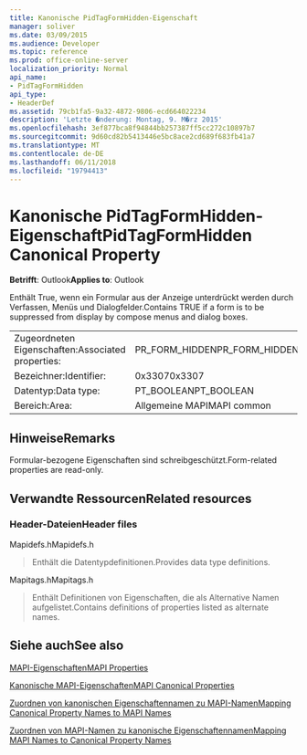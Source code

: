 ```yaml
---
title: Kanonische PidTagFormHidden-Eigenschaft
manager: soliver
ms.date: 03/09/2015
ms.audience: Developer
ms.topic: reference
ms.prod: office-online-server
localization_priority: Normal
api_name:
- PidTagFormHidden
api_type:
- HeaderDef
ms.assetid: 79cb1fa5-9a32-4872-9806-ecd664022234
description: 'Letzte �nderung: Montag, 9. M�rz 2015'
ms.openlocfilehash: 3ef877bca8f94844bb257387ff5cc272c10897b7
ms.sourcegitcommit: 9d60cd82b5413446e5bc8ace2cd689f683fb41a7
ms.translationtype: MT
ms.contentlocale: de-DE
ms.lasthandoff: 06/11/2018
ms.locfileid: "19794413"
---
```

# <a name="pidtagformhidden-canonical-property"></a><span data-ttu-id="149ac-103">Kanonische PidTagFormHidden-Eigenschaft</span><span class="sxs-lookup"><span data-stu-id="149ac-103">PidTagFormHidden Canonical Property</span></span>

  
  
<span data-ttu-id="149ac-104">**Betrifft**: Outlook</span><span class="sxs-lookup"><span data-stu-id="149ac-104">**Applies to**: Outlook</span></span> 
  
<span data-ttu-id="149ac-105">Enthält True, wenn ein Formular aus der Anzeige unterdrückt werden durch Verfassen, Menüs und Dialogfelder.</span><span class="sxs-lookup"><span data-stu-id="149ac-105">Contains TRUE if a form is to be suppressed from display by compose menus and dialog boxes.</span></span> 
  
|||
|:-----|:-----|
|<span data-ttu-id="149ac-106">Zugeordneten Eigenschaften:</span><span class="sxs-lookup"><span data-stu-id="149ac-106">Associated properties:</span></span>  <br/> |<span data-ttu-id="149ac-107">PR_FORM_HIDDEN</span><span class="sxs-lookup"><span data-stu-id="149ac-107">PR_FORM_HIDDEN</span></span>  <br/> |
|<span data-ttu-id="149ac-108">Bezeichner:</span><span class="sxs-lookup"><span data-stu-id="149ac-108">Identifier:</span></span>  <br/> |<span data-ttu-id="149ac-109">0x3307</span><span class="sxs-lookup"><span data-stu-id="149ac-109">0x3307</span></span>  <br/> |
|<span data-ttu-id="149ac-110">Datentyp:</span><span class="sxs-lookup"><span data-stu-id="149ac-110">Data type:</span></span>  <br/> |<span data-ttu-id="149ac-111">PT_BOOLEAN</span><span class="sxs-lookup"><span data-stu-id="149ac-111">PT_BOOLEAN</span></span>  <br/> |
|<span data-ttu-id="149ac-112">Bereich:</span><span class="sxs-lookup"><span data-stu-id="149ac-112">Area:</span></span>  <br/> |<span data-ttu-id="149ac-113">Allgemeine MAPI</span><span class="sxs-lookup"><span data-stu-id="149ac-113">MAPI common</span></span>  <br/> |
   
## <a name="remarks"></a><span data-ttu-id="149ac-114">Hinweise</span><span class="sxs-lookup"><span data-stu-id="149ac-114">Remarks</span></span>

<span data-ttu-id="149ac-115">Formular-bezogene Eigenschaften sind schreibgeschützt.</span><span class="sxs-lookup"><span data-stu-id="149ac-115">Form-related properties are read-only.</span></span> 
  
## <a name="related-resources"></a><span data-ttu-id="149ac-116">Verwandte Ressourcen</span><span class="sxs-lookup"><span data-stu-id="149ac-116">Related resources</span></span>

### <a name="header-files"></a><span data-ttu-id="149ac-117">Header-Dateien</span><span class="sxs-lookup"><span data-stu-id="149ac-117">Header files</span></span>

<span data-ttu-id="149ac-118">Mapidefs.h</span><span class="sxs-lookup"><span data-stu-id="149ac-118">Mapidefs.h</span></span>
  
> <span data-ttu-id="149ac-119">Enthält die Datentypdefinitionen.</span><span class="sxs-lookup"><span data-stu-id="149ac-119">Provides data type definitions.</span></span>
    
<span data-ttu-id="149ac-120">Mapitags.h</span><span class="sxs-lookup"><span data-stu-id="149ac-120">Mapitags.h</span></span>
  
> <span data-ttu-id="149ac-121">Enthält Definitionen von Eigenschaften, die als Alternative Namen aufgelistet.</span><span class="sxs-lookup"><span data-stu-id="149ac-121">Contains definitions of properties listed as alternate names.</span></span>
    
## <a name="see-also"></a><span data-ttu-id="149ac-122">Siehe auch</span><span class="sxs-lookup"><span data-stu-id="149ac-122">See also</span></span>



[<span data-ttu-id="149ac-123">MAPI-Eigenschaften</span><span class="sxs-lookup"><span data-stu-id="149ac-123">MAPI Properties</span></span>](mapi-properties.md)
  
[<span data-ttu-id="149ac-124">Kanonische MAPI-Eigenschaften</span><span class="sxs-lookup"><span data-stu-id="149ac-124">MAPI Canonical Properties</span></span>](mapi-canonical-properties.md)
  
[<span data-ttu-id="149ac-125">Zuordnen von kanonischen Eigenschaftennamen zu MAPI-Namen</span><span class="sxs-lookup"><span data-stu-id="149ac-125">Mapping Canonical Property Names to MAPI Names</span></span>](mapping-canonical-property-names-to-mapi-names.md)
  
[<span data-ttu-id="149ac-126">Zuordnen von MAPI-Namen zu kanonische Eigenschaftennamen</span><span class="sxs-lookup"><span data-stu-id="149ac-126">Mapping MAPI Names to Canonical Property Names</span></span>](mapping-mapi-names-to-canonical-property-names.md)

